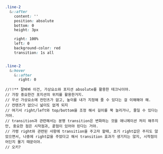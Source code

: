 ```css
.line-2
  &::after
    content: ''
    position: absolute
    bottom: 0
    height: 3px

    right: 100%
    left: 0
    background-color: red
    transition: 1s all


.line-2
  &:hover
    &::after
      right: 0
```
    //!!** 잘봐봐 이건, 가상요소와 포지션 absolute를 활용한 테크닉이야.  
    // 가장 중요한건 포지션의 위치를 활용한거지.  
    // 우선 가상요소에 컨턴츠가 없고, 높이를 내가 지정해 줄 수 있다는 걸 이해해야 해.   
    // 컨텐츠가 없으니 넓이도 없게 되지  
    // 여기서 right/left와 top/bottom을 조정 해서 길이를 쭉 늘리거나, 줄일 수 있다는 거야.   
    // transition과 관련해서는 분명 transition은 변화하는 것을 애니메이션 처리 해주지만, 중요한 점은 시작점과, 끝점이 있어야 된다는 거야.  
    // 가령 right와 관련된 사항에 transition을 주고자 할때, 초기 right값은 주지도 않았으면서, 나중에 right값을 주었다고 해서 transition 효과가 생기지는 않지, 시작점이 어딘지 몰기 때문이야.  
    // 오키?
